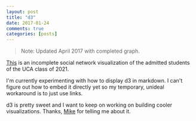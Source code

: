 ```yaml
---
layout: post
title: "d3"
date: 2017-01-24
comments: true
categories: [posts]
---
```

> Note: Updated April 2017 with completed graph.

[This](../d3/net.html) is an incomplete social network visualization of the admitted students of the UCA class of 2021.  

I'm currently experimenting with how to display d3 in markdown. I can't figure out how to embed it directly yet so my temporary, unideal workaround is to just use links.

d3 is pretty sweet and I want to keep on working on building cooler visualizations. Thanks, [Mike](http://mikewuis.me) for telling me about it.

